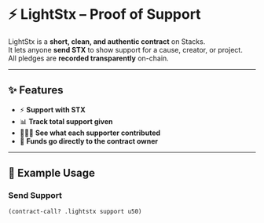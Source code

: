 # ⚡ LightStx – Proof of Support

LightStx is a **short, clean, and authentic contract** on Stacks.  
It lets anyone **send STX** to show support for a cause, creator, or project.  
All pledges are **recorded transparently** on-chain.  

---

## ✨ Features
- ⚡ **Support with STX**  
- 📊 **Track total support given**  
- 🧑‍🤝‍🧑 **See what each supporter contributed**  
- 🔑 **Funds go directly to the contract owner**  

---

## 🚀 Example Usage

### Send Support
```clarity
(contract-call? .lightstx support u50)
